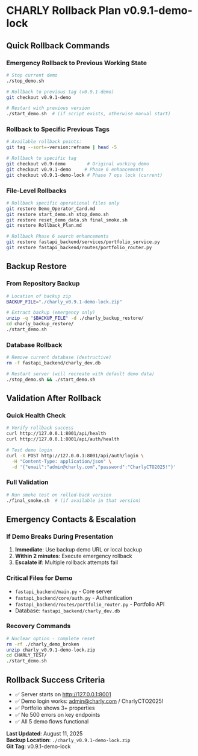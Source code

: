 # CHARLY Rollback Plan v0.9.1-demo-lock

## Quick Rollback Commands

### Emergency Rollback to Previous Working State
```bash
# Stop current demo
./stop_demo.sh

# Rollback to previous tag (v0.9.1-demo)
git checkout v0.9.1-demo

# Restart with previous version
./start_demo.sh  # (if script exists, otherwise manual start)
```

### Rollback to Specific Previous Tags
```bash
# Available rollback points:
git tag --sort=-version:refname | head -5

# Rollback to specific tag
git checkout v0.9-demo        # Original working demo
git checkout v0.9.1-demo     # Phase 6 enhancements  
git checkout v0.9.1-demo-lock # Phase 7 ops lock (current)
```

### File-Level Rollbacks
```bash
# Rollback specific operational files only
git restore Demo_Operator_Card.md
git restore start_demo.sh stop_demo.sh
git restore reset_demo_data.sh final_smoke.sh
git restore Rollback_Plan.md

# Rollback Phase 6 search enhancements
git restore fastapi_backend/services/portfolio_service.py
git restore fastapi_backend/routes/portfolio_router.py
```

## Backup Restore

### From Repository Backup
```bash
# Location of backup zip
BACKUP_FILE="./charly_v0.9.1-demo-lock.zip"

# Extract backup (emergency only)
unzip -q "$BACKUP_FILE" -d ./charly_backup_restore/
cd charly_backup_restore/
./start_demo.sh
```

### Database Rollback
```bash
# Remove current database (destructive)
rm -f fastapi_backend/charly_dev.db

# Restart server (will recreate with default demo data)
./stop_demo.sh && ./start_demo.sh
```

## Validation After Rollback

### Quick Health Check
```bash
# Verify rollback success
curl http://127.0.0.1:8001/api/health
curl http://127.0.0.1:8001/api/auth/health

# Test demo login
curl -X POST http://127.0.0.1:8001/api/auth/login \
  -H "Content-Type: application/json" \
  -d '{"email":"admin@charly.com","password":"CharlyCTO2025!"}'
```

### Full Validation
```bash
# Run smoke test on rolled-back version
./final_smoke.sh  # (if available in that version)
```

## Emergency Contacts & Escalation

### If Demo Breaks During Presentation
1. **Immediate**: Use backup demo URL or local backup
2. **Within 2 minutes**: Execute emergency rollback
3. **Escalate if**: Multiple rollback attempts fail

### Critical Files for Demo
- `fastapi_backend/main.py` - Core server
- `fastapi_backend/core/auth.py` - Authentication
- `fastapi_backend/routes/portfolio_router.py` - Portfolio API
- Database: `fastapi_backend/charly_dev.db`

### Recovery Commands
```bash
# Nuclear option - complete reset
rm -rf ./charly_demo_broken
unzip charly_v0.9.1-demo-lock.zip
cd CHARLY_TEST/
./start_demo.sh
```

## Rollback Success Criteria
- ✅ Server starts on http://127.0.0.1:8001
- ✅ Demo login works: admin@charly.com / CharlyCTO2025!
- ✅ Portfolio shows 3+ properties
- ✅ No 500 errors on key endpoints
- ✅ All 5 demo flows functional

**Last Updated**: August 11, 2025  
**Backup Location**: `./charly_v0.9.1-demo-lock.zip`  
**Git Tag**: v0.9.1-demo-lock